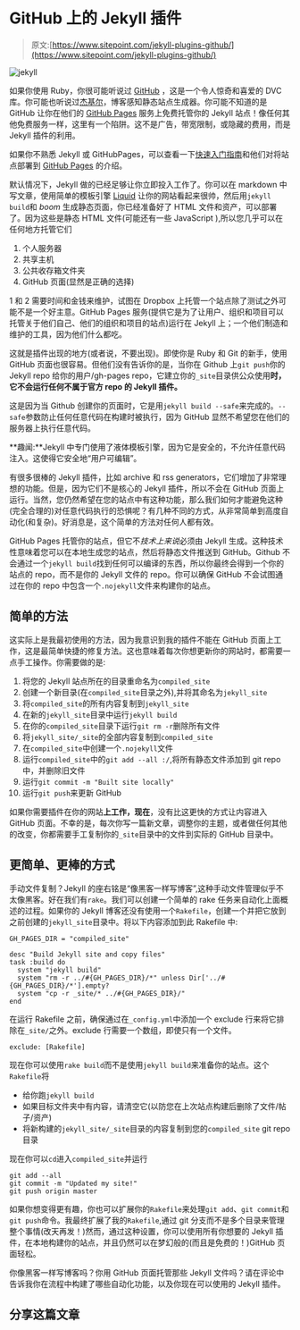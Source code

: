 # GitHub 上的 Jekyll 插件

> 原文:[https://www.sitepoint.com/jekyll-plugins-github/](https://www.sitepoint.com/jekyll-plugins-github/)

![jekyll](../Images/4a61333225d84d1535d44629b3309c23.png)

如果你使用 Ruby，你很可能听说过 [GitHub](http://github.com) ，这是一个令人惊奇和喜爱的 DVC 库。你可能也听说过[杰基尔](http://jekyllrb.com)，博客感知静态站点生成器。你可能不知道的是 GitHub 让你在他们的 [GitHub Pages](http://pages.github.com/) 服务上免费托管你的 Jekyll 站点！像任何其他免费服务一样，这里有一个陷阱。这不是广告，带宽限制，或隐藏的费用，而是 Jekyll 插件的利用。

如果你不熟悉 Jekyll 或 GitHubPages，可以查看一下[快速入门指南](http://jekyllrb.com/docs/quickstart/)和他们对将站点部署到 [GitHub Pages](http://jekyllrb.com/docs/github-pages/) 的介绍。

默认情况下，Jekyll 做的已经足够让你立即投入工作了。你可以在 markdown 中写文章，使用简单的模板引擎 [Liquid](//docs.shopify.com/themes/liquid-basics) 让你的网站看起来很帅，然后用`jekyll build`和 *boom* 生成静态页面，你已经准备好了 HTML 文件和资产，可以部署了。因为这些是静态 HTML 文件(可能还有一些 JavaScript ),所以您几乎可以在任何地方托管它们

1.  个人服务器
2.  共享主机
3.  公共收存箱文件夹
4.  GitHub 页面(显然是正确的选择)

1 和 2 需要时间和金钱来维护，试图在 Dropbox 上托管一个站点除了测试之外可能不是一个好主意。GitHub Pages 服务(提供它是为了让用户、组织和项目可以托管关于他们自己、他们的组织和项目的站点)运行在 Jekyll 上；一个他们制造和维护的工具，因为他们什么都吃。

这就是插件出现的地方(或者说，不要出现)。即使你是 Ruby 和 Git 的新手，使用 GitHub 页面也很容易。但他们没有告诉你的是，当你在 Github 上`git push`你的 Jekyll repo 给你的用户/gh-pages repo，它建立你的`_site`目录供公众使用**时，它不会运行任何不属于官方 repo 的 Jekyll 插件。**

这是因为当 Github 创建你的页面时，它是用`jekyll build --safe`来完成的。`--safe`参数防止任何任意代码在构建时被执行，因为 GitHub 显然不希望您在他们的服务器上执行任意代码。

**趣闻:**Jekyll 中专门使用了液体模板引擎，因为它是安全的，不允许任意代码注入。这使得它安全地“用户可编辑”。

有很多很棒的 Jekyll 插件，比如 archive 和 rss generators，它们增加了非常理想的功能。但是，因为它们不是核心的 Jekyll 插件，所以不会在 GitHub 页面上运行。当然，您仍然希望在您的站点中有这种功能，那么我们如何才能避免这种(完全合理的)对任意代码执行的恐惧呢？有几种不同的方式，从非常简单到高度自动化(和复杂)。好消息是，这个简单的方法对任何人都有效。

GitHub Pages 托管你的站点，但它不*技术上来说*必须由 Jekyll 生成。这种技术性意味着您可以在本地生成您的站点，然后将静态文件推送到 GitHub。Github 不会通过一个`jekyll build`找到任何可以编译的东西，所以你最终会得到一个你的站点的 repo，而不是你的 Jekyll 文件的 repo。你可以确保 GitHub 不会试图通过在你的 repo 中包含一个`.nojekyll`文件来构建你的站点。

## 简单的方法

这实际上是我最初使用的方法，因为我意识到我的插件不能在 GitHub 页面上工作，这是最简单快捷的修复方法。这也意味着每次你想更新你的网站时，都需要一点手工操作。你需要做的是:

1.  将您的 Jekyll 站点所在的目录重命名为`compiled_site`
2.  创建一个新目录(在`compiled_site`目录之外),并将其命名为`jekyll_site`
3.  将`compiled_site`的所有内容复制到`jekyll_site`
4.  在新的`jekyll_site`目录中运行`jekyll build`
5.  在你的`compiled_site`目录下运行`git rm -r`删除所有文件
6.  将`jekyll_site/_site`的全部内容复制到`compiled_site`
7.  在`compiled_site`中创建一个`.nojekyll`文件
8.  运行`compiled_site`中的`git add --all :/`,将所有静态文件添加到 git repo 中，并删除旧文件
9.  运行`git commit -m "Built site locally"`
10.  运行`git push`来更新 GitHub

如果你需要插件在你的网站**上工作，现在**，没有比这更快的方式让内容进入 GitHub 页面。不幸的是，每次你写一篇新文章，调整你的主题，或者做任何其他的改变，你都需要手工复制你的`_site`目录中的文件到实际的 GitHub 目录中。

## 更简单、更棒的方式

手动文件复制？Jekyll 的座右铭是“像黑客一样写博客”,这种手动文件管理似乎不太像黑客。好在我们有`rake`。我们可以创建一个简单的 rake 任务来自动化上面概述的过程。如果你的 Jekyll 博客还没有使用一个`Rakefile`，创建一个并把它放到之前创建的`jekyll_site`目录中。将以下内容添加到此 Rakefile 中:

```
GH_PAGES_DIR = "compiled_site"

desc "Build Jekyll site and copy files"
task :build do
  system "jekyll build"
  system "rm -r ../#{GH_PAGES_DIR}/*" unless Dir['../#{GH_PAGES_DIR}/*'].empty?
  system "cp -r _site/* ../#{GH_PAGES_DIR}/"
end
```

在运行 Rakefile 之前，确保通过在`_config.yml`中添加一个 exclude 行来将它排除在`_site/`之外。exclude 行需要一个数组，即使只有一个文件。

```
exclude: [Rakefile]
```

现在你可以使用`rake build`而不是使用`jekyll build`来准备你的站点。这个`Rakefile`将

*   给你跑`jekyll build`
*   如果目标文件夹中有内容，请清空它(以防您在上次站点构建后删除了文件/帖子/资产)
*   将新构建的`jekyll_site/_site`目录的内容复制到您的`compiled_site` git repo 目录

现在你可以`cd`进入`compiled_site`并运行

```
git add --all
git commit -m "Updated my site!"
git push origin master
```

如果你想变得更有趣，你也可以扩展你的`Rakefile`来处理`git add`、`git commit`和`git push`命令。我最终扩展了我的`Rakefile`,通过 git 分支而不是多个目录来管理整个事情(改天再发！)然而，通过这种设置，你可以使用所有你想要的 Jekyll 插件，在本地构建你的站点，并且仍然可以在梦幻般的(而且是免费的！)GitHub 页面轻松。

你像黑客一样写博客吗？你用 GitHub 页面托管那些 Jekyll 文件吗？请在评论中告诉我你在流程中构建了哪些自动化功能，以及你现在可以使用的 Jekyll 插件。

## 分享这篇文章
